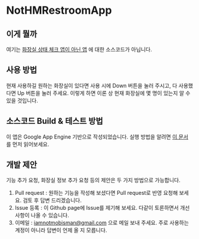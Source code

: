# NotHMRestroomApp

## 이게 뭘까
여기는 [화장실 상태 체크 앱이 아닌 앱](http://notmobisrestroom.appspot.com/main) 에 대한 소스코드가 아닙니다.

## 사용 방법
현재 사용하길 원하는 화장실이 있다면 사용 시에 Down 버튼을 눌러 주시고, 다 사용했다면 Up 버튼을 눌러 주세요. 
이렇게 하면 이론 상 현재 화장실에 몇 명이 있는지 알 수 있을 것입니다.

## 소스코드 Build & 테스트 방법
이 앱은 Google App Engine 기반으로 작성되었습니다.
실행 방법을 알려면 [이 문서](https://cloud.google.com/appengine/docs/standard/python/getting-started/python-standard-env?hl=ko) 를 먼저 읽어보세요.
 

## 개발 제안
기능 추가 요청, 화장실 정보 추가 요청 등의 제안은 두 가지 방법으로 가능합니다.
1. Pull request : 원하는 기능을 작성해 보셨다면 Pull request로 반영 요청해 보세요. 검토 후 답변 드리겠습니다.
2. Issue 등록 : 이 Github page에 Issue를 제기해 보세요. 다같이 토론하면서 개선사항이 나올 수 있습니다.
3. 이메일 : iamnotmobisman@gmail.com 으로 메일 보내 주세요. 주로 사용하는 계정이 아니라 답변이 언제 올 지 모릅니다.
